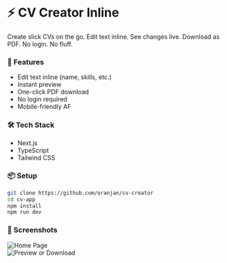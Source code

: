 # ⚡ CV Creator Inline

Create slick CVs on the go. Edit text inline. See changes live. Download as PDF. No login. No fluff.

### 🚀 Features

- Edit text inline (name, skills, etc.)
- Instant preview
- One-click PDF download
- No login required
- Mobile-friendly AF

### 🛠️ Tech Stack

- Next.js
- TypeScript
- Tailwind CSS

### 📦 Setup

```bash
git clone https://github.com/oranjan/cv-creator
cd cv-app
npm install
npm run dev
```

### 📸 Screenshots

![Home Page](/screenshots/ss.png)  
![Preview or Download](/screenshots/preview.png)
